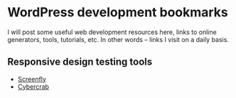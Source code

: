 # WordPress development bookmarks

I will post some useful web development resources here, links to online generators, tools, tutorials, etc. In other words – links I visit on a daily basis.

## Responsive design testing tools

- [Screenfly](http://quirktools.com/screenfly)
- [Cybercrab](http://cybercrab.com/screencheck)